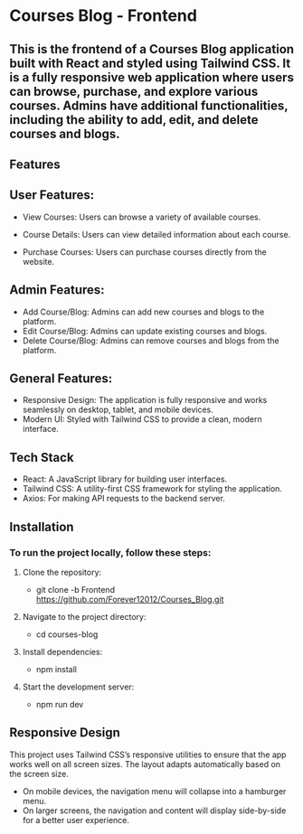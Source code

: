 # Courses Blog - Frontend

## This is the frontend of a Courses Blog application built with React and styled using Tailwind CSS. It is a fully responsive web application where users can browse, purchase, and explore various courses. Admins have additional functionalities, including the ability to add, edit, and delete courses and blogs.

## Features

## User Features:

- View Courses: Users can browse a variety of available courses.

- Course Details: Users can view detailed information about each course.

- Purchase Courses: Users can purchase courses directly from the website.

## Admin Features:

- Add Course/Blog: Admins can add new courses and blogs to the platform.
- Edit Course/Blog: Admins can update existing courses and blogs.
- Delete Course/Blog: Admins can remove courses and blogs from the platform.

## General Features:

- Responsive Design: The application is fully responsive and works seamlessly on desktop, tablet, and mobile devices.
- Modern UI: Styled with Tailwind CSS to provide a clean, modern interface.

## Tech Stack

- React: A JavaScript library for building user interfaces.
- Tailwind CSS: A utility-first CSS framework for styling the application.
- Axios: For making API requests to the backend server.

## Installation

### To run the project locally, follow these steps:

1. Clone the repository:
     - git clone -b Frontend https://github.com/Forever12012/Courses_Blog.git
       
2. Navigate to the project directory:
     - cd courses-blog

3. Install dependencies:
     - npm install

4. Start the development server:
     - npm run dev

## Responsive Design

This project uses Tailwind CSS’s responsive utilities to ensure that the app works well on all screen sizes. The layout adapts automatically based on the screen size.

- On mobile devices, the navigation menu will collapse into a hamburger menu.
- On larger screens, the navigation and content will display side-by-side for a better user experience.
